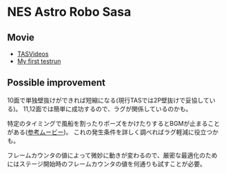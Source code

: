 # NES Astro Robo Sasa

## Movie

* [TASVideos](http://tasvideos.org/Game/nes-astro-robo-sasa.html)
* [My first testrun](movie/AstroRoboSasa-tas-any-0.1.fm2.xz)

## Possible improvement

10面で単独壁抜けができれば短縮になる(現行TASでは2P壁抜けで妥協している)。
11,12面では簡単に成功するので、ラグが関係しているのかも。

特定のタイミングで風船を割ったりポーズをかけたりするとBGMが止まること
がある([参考ムービー](http://tasvideos.org/userfiles/info/35259310027607085))。
これの発生条件を詳しく調べればラグ軽減に役立つかも。

フレームカウンタの値によって微妙に動きが変わるので、厳密な最適化のため
にはステージ開始時のフレームカウンタの値を何通りも試すことが必要。


